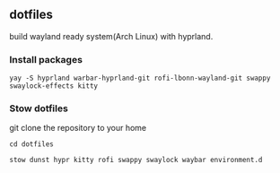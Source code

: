 ## dotfiles

build wayland ready system(Arch Linux) with hyprland.

### Install packages

```
yay -S hyprland warbar-hyprland-git rofi-lbonn-wayland-git swappy swaylock-effects kitty
```

### Stow dotfiles

git clone the repository to your home
```
cd dotfiles

stow dunst hypr kitty rofi swappy swaylock waybar environment.d
```
